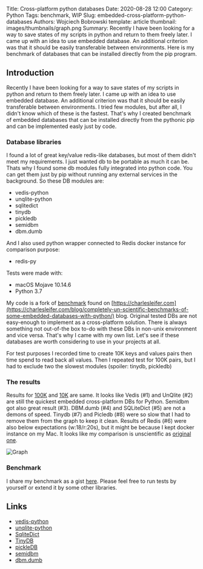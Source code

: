 Title: Cross-platform python databases
Date: 2020-08-28 12:00
Category: Python
Tags: benchmark, WIP
Slug: embedded-cross-platform-python-databases
Authors: Wojciech Bobrowski
template: article
thumbnail: images/thumbnails/graph.png
Summary: Recently I have been looking for a way to save states of my scripts in python and return to them freely later. I came up with an idea to use embedded database. An additional criterion was that it should be easily transferable between environments. Here is my benchmark of databases that can be installed directly from the pip program.

## Introduction
Recently I have been looking for a way to save states of my scripts in python and return to them freely later.
I came up with an idea to use embedded database. An additional criterion was that it should be easily transferable
between environments. I tried few modules, but after all, I didn't know which of these is the fastest. That's why I
created benchmark of embedded databases that can be installed directly from the pythonic pip and can be implemented easly
just by code.

### Database libraries
I found a lot of great key/value redis-like databases, but most of them didn't meet my requirements. I just wanted db to
be portable as much it can be. Thats why I found some db modules fully integrated into python code. You can get them
just by pip without running any external services in the background. So these DB modules are:

- vedis-python
- unqlite-python
- sqlitedict
- tinydb
- pickledb
- semidbm
- dbm.dumb

And I also used python wrapper connected to Redis docker instance for comparison purpose:

- redis-py

Tests were made with:

- macOS Mojave 10.14.6
- Python 3.7

My code is a fork of [benchmark](https://gist.github.com/coleifer/3057f97a7628d44c2e59) found on
[https://charlesleifer.com](https://charlesleifer.com/blog/completely-un-scientific-benchmarks-of-some-embedded-databases-with-python/)
blog. Original tested DBs are not easy-enough to implement as a cross-platform solution. There
is always something not out-of-the box to-do with these DBs in non-unix environment and vice versa. That's why I came
with my own list. Let's see if these databases are worth considering to use in your projects at all.

For test purposes I recorded time to create 10K keys and values pairs then time spend to read back all values. Then I
repeated test for 100K pairs, but I had to exclude two the slowest modules (spoiler: tinydb, pickledb)

### The results

Results for [100K](https://gist.githubusercontent.com/VV0JC13CH/a4b0e92f7660d8cae50d708fa394578e/raw/23f20742265ad4f08d7c4f544d3bbf60797e9ea1/x_output_n=100000)
and [10K](https://gist.githubusercontent.com/VV0JC13CH/a4b0e92f7660d8cae50d708fa394578e/raw/23f20742265ad4f08d7c4f544d3bbf60797e9ea1/x_output_n=10000) are same.
It looks like Vedis (#1) and UnQlite (#2) are still the quickest embedded cross-platform DBs for Python. Semidbm got also
great result (#3). DBM.dumb (#4) and SQLiteDict (#5) are not a demons of speed. Tinydb (#7) and Picledb (#8) were
so slow that I had to remove them from the graph to keep it clean. Results of Redis (#6) were also below expectations
(w:18/r:20s), but it might be because I kept docker instance on my Mac. It looks like my comparison is unscientific as
[original one](https://charlesleifer.com/blog/completely-un-scientific-benchmarks-of-some-embedded-databases-with-python/).


![Graph]({static}/images/2020-09-embedded-cross-platform-python-databases.png)


### Benchmark

I share my benchmark as a gist [here](https://gist.github.com/VV0JC13CH/a4b0e92f7660d8cae50d708fa394578e). Please feel free
to run tests by yourself or extend it by some other libraries.

## Links
- [vedis-python](https://vedis-python.readthedocs.io/en/latest/)
- [unqlite-python](https://unqlite-python.readthedocs.io/en/latest/index.html)
- [SqliteDict](https://pythonhosted.org/sqlite_object/sqlite_dict.html)
- [TinyDB](https://tinydb.readthedocs.io/en/stable/)
- [pickleDB](https://pythonhosted.org/pickleDB/commands.html)
- [semidbm](https://semidbm.readthedocs.io/en/latest/)
- [dbm.dumb](https://docs.python.org/3/library/dbm.html#module-dbm.dumb)